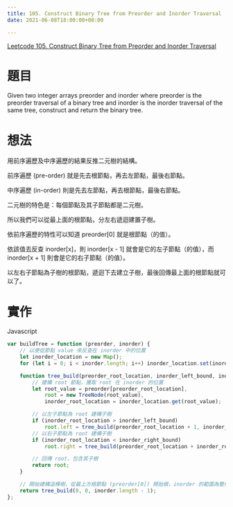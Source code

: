```yaml
---
title: 105. Construct Binary Tree from Preorder and Inorder Traversal
date: 2021-06-08T18:00:00+08:00

---
```

[Leetcode 105. Construct Binary Tree from Preorder and Inorder Traversal](https://leetcode.com/problems/construct-binary-tree-from-preorder-and-inorder-traversal/)

# 題目

Given two integer arrays preorder and inorder where preorder is the preorder traversal of a binary tree and inorder is the inorder traversal of the same tree, construct and return the binary tree.

# 想法

用前序遍歷及中序遍歷的結果反推二元樹的結構。

前序遍歷 (pre-order) 就是先去根節點，再去左節點，最後右節點。

中序遍歷 (in-order) 則是先去左節點，再去根節點，最後右節點。

二元樹的特色是：每個節點及其子節點都是二元樹。

所以我們可以從最上面的根節點，分左右遞迴建置子樹。

依前序遍歷的特性可以知道 preorder[0] 就是根節點（的值）。

依該值去反查 inorder[x]，則 inorder[x - 1] 就會是它的左子節點（的值），而 inorder[x + 1] 則會是它的右子節點（的值）。

以左右子節點為子樹的根節點，遞迴下去建立子樹，最後回傳最上面的根節點就可以了。

# 實作
Javascript
```javascript
var buildTree = function (preorder, inorder) {
    // 以便從節點 value 來反查在 inorder 中的位置
    let inorder_location = new Map();
    for (let i = 0; i < inorder.length; i++) inorder_location.set(inorder[i], i);

    function tree_build(preorder_root_location, inorder_left_bound, inorder_right_bound) {
        // 建構 root 節點，獲取 root 在 inorder 的位置
        let root_value = preorder[preorder_root_location],
            root = new TreeNode(root_value),
            inorder_root_location = inorder_location.get(root_value);

        // 以左子節點為 root 建構子樹
        if (inorder_root_location > inorder_left_bound) 
            root.left = tree_build(preorder_root_location + 1, inorder_left_bound, inorder_root_location - 1);
        // 以右子節點為 root 建構子樹
        if (inorder_root_location < inorder_right_bound)
            root.right = tree_build(preorder_root_location + inorder_root_location - inorder_left_bound + 1, inorder_root_location + 1, inorder_right_bound);

        // 回傳 root，包含其子樹
        return root;
    }

    // 開始建構這棵樹，從最上方根節點 (preorder[0]) 開始做，inorder 的範圍為整個的 inorder
    return tree_build(0, 0, inorder.length - 1);
};
```